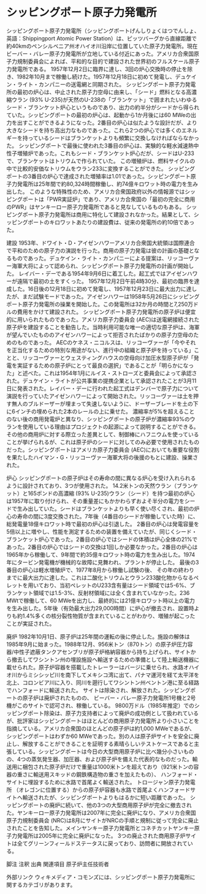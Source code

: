 # シッピングポート原子力発電所

シッピングポート原子力発電所（シッピングポートげんしりょくはつでんしょ、英語：Shippingport Atomic Power Station）は、ピッツバーグから直線距離で約40kmのペンシルベニア州オハイオ川沿岸に位置していた原子力発電所。現在ビーバー・バレー原子力発電所が立地している付近にあった。アメリカ合衆国原子力規制委員会によれば、平和的な目的で建設された世界初のフルスケール原子力発電所である。
1957年12月2日に臨界に達し、3回の炉心交換時の停止を除き、1982年10月まで稼働し続けた。1957年12月18日に初めて発電し、デュケイン・ライト・カンパニーの送電網と同期された。
シッピングポート原子力発電所の最初の炉心は、中止された原子力空母に由来し、「シード」燃料となる高濃縮ウラン (93% U-235)が天然のU-238の「ブランケット」で囲まれたいわゆるシード・ブランケット炉心というものであり、出力の約半分がシードから得られていた。シッピングポートの最初の炉心は、起動から1か月後には60 MWeの出力を出すことができるようになった。2番目の炉心は似たような設計だが、より大きなシードを持ち高出力なものであった。これら2つの炉心では多くのエネルギーを持っているシードはブランケットよりも頻繁に交換しなければならなかった。
シッピングポートで最後に使われた3番目の炉心は、実験的な軽水減速熱中性子増殖炉であった。これもシード・ブランケット炉心だが、シードはU-233で、ブランケットはトリウムで作られていた。
この増殖炉は、燃料サイクルの中で比較的安価なトリウムをウラン233に変換することができた。
シッピングポートの3番目の炉心で達成された増殖率は1.01であった。シッピングポート原子力発電所は25年間で約80,324時間稼働し、約74億キロワット時の電力を生み出した。
このような特殊性のため、アメリカ合衆国政府以外の情報源ではシッピングポートは「PWR実証炉」であり、アメリカ合衆国の「最初の完全に商用のPWR」はヤンキーロー原子力発電所であると見なしているものもある。
シッピングポート原子力発電所は商用に特化して建設されなかった。結果として、シッピングポートのキロワットあたりの建設費は、従来の発電所の約10倍であった。

建設
1953年、ドワイト・D・アイゼンハワーアメリカ合衆国大統領は国際連合で平和のための原子力の演説を行った。商用の原子力発電は彼の計画の基礎となるものであった。デュケイン・ライト・カンパニーによる提案は、リッコーヴァー海軍大将によって認められ、シッピングポート原子力発電所の計画が開始した。
レイバー・デーである1954年9月6日に着工した。起工式ではアイゼンハワーが遠隔で最初の土をすくった。
1957年12月2日午前4時30分、最初の臨界を達成した。16日後の12月18日に初めて発電し、1957年12月23日に最大出力に達したが、まだ試験モードであった。アイゼンハワーは1958年5月26日にシッピングポート原子力発電所の操業を開始した。この発電所は32か月の時間と7,250万ドルの費用をかけて建設された。
シッピングポート原子力発電所の原子炉は便宜的に用いられたものであった。アメリカ原子力委員会 (AEC)は送電網接続された原子炉を建設することを勧告した。当時利用可能な唯一の適切な原子炉は、海軍が望んでいたもののアイゼンハワーによって拒否されたばかりの原子力空母のためのものであった。
AECのケネス・ニコルスは、リッコーヴァーが「今やそれを正当化するための特別な用途がない、進行中の組織と原子炉を持っている」ことと、リッコーヴァーとウェスティングハウスの空母向け加圧水型原子炉が「発電を実証するための原子炉にとって最良の選択」であることが「明らかになった」と述べた。これは1954年1月にルイス・ストローズと委員会によって承認された。デュケイン・ライトが公共事業の提携企業として承認されたことが3月11日に発表された。レイバー・デーに行われた起工式はデンバーで原子力について演説を行っていたアイゼンハワーによって開始された。リッコーヴァーは土を押す無人のブルドーザーが埋まって失速しないように、ドーザーブレードを土の下に6インチの埋められた2本のレールの上に乗せた。 
濃縮率が5%を超えることのない後の商用発電炉と異なり、シッピングポートの原子炉が濃縮率93%のウランを使用している理由はプロジェクトの起源によって説明することができる。
その他の商用炉に対する際立った差異として、制御棒にハフニウムを使っていることが挙げられるが、これは原子炉のシードに対してのみ必要で使用されたものだった。シッピングポートはアメリカ原子力委員会 (AEC)においても重要な役割を果たしたハイマン・G・リッコーヴァー海軍大将の後援のもとに建設、操業された。

炉心
シッピングポートの原子炉はその寿命の間に異なる炉心を受け入れられるように設計されており、3つが使用された。
14.2米トンの天然ウラン（ブランケット）と165ポンドの高濃縮 (93% U-235)ウラン（シード）を持つ最初の炉心は1957年に取り付けられ、その重量差にもかかわらずおよそ半分の電力をシードで生み出していた。シードはブランケットよりも早く使い尽くされ、最初の炉心の寿命の間に3度交換された。7年後（4番目のシードが稼働していた時）に、総発電量18億キロワット時で最初の炉心は引退した。
2番目の炉心は発電容量を5倍以上に増やし、性能を測定するための装置を備えていたが、同じくシード・ブランケット炉心であった。2番目の炉心ではシードの体積は炉心全体の21%であった。2番目の炉心ではシードの交換は1回しか必要なかった。2番目の炉心は1965年から稼働して、9年間で約35億キロワット時の電力を生み出した。1974年にタービン発電機が機械的な故障に見舞われ、プラントが停止した。
最後の3番目の炉心は軽水増殖炉で、1977年8月から稼働し試験の後、 その年の終わりまでに最大出力に達した。これは二酸化トリウムとウラン233酸化物からなるペレットを用いており、当初ペレットのU233含有量はシード領域では5-6%、ブランケット領域では1.5-3%、反射材領域には全く含まれていなかった。236 MWtで稼働して、60 MWeを出力し、最終的には21億キロワット時以上の電力を生み出した。5年後（有効最大出力29,000時間）に炉心が撤去され、設置時よりも約1.4%多くの核分裂性物質が含まれていることがわかり、増殖が起こったことが実証された。

廃炉
1982年10月1日、原子炉は25年間の運転の後に停止した。施設の解体は1985年9月に始まった。1988年12月、956米トン（870トン）の原子炉圧力容器/中性子遮蔽タンクアセンブリが原子炉格納容器から持ち上げられ、サイトから撤去してワシントン州の埋設施設へ輸送するための準備として陸上輸送機器に載せられた。原子炉容器を搭載したトレーラーはバージに乗せられ、水路オハイオ川からミシシッピ川を南下してメキシコ湾に出て、パナマ運河を経て太平洋を北上、コロンビア川に入り、同川を遡行してワシントン州ベントン港に至る経路でハンフォードに輸送された。
サイトは除染され、解放された。シッピングポートの原子炉は廃炉されたものの、 ビーバー・バレー原子力発電所1号機と2号機がこのサイトで認可され、稼働している。
9800万ドル（1985年推定）でのシッピングポート除染は、原子力支持者によって廃炉の成功例として扱われているが、批評家はシッピングポートはほとんどの商用原子力発電所より小さいことを指摘している。アメリカ合衆国のほとんどの原子炉は約1,000 MWeであるが、シッピングポートはわずか60 MWeであった。別の人は原子炉サイトを安全に廃止し、解放することができることを証明する素晴らしいテストケースであると主張している。シッピングポートは今日の大型商用原子炉に比べ幾分小さいものの、4つの蒸気発生器、加圧器、および原子炉を備えた代表的なものだった。輸送用に梱包された原子炉だけで重量は1000米トンを超えており（921米トンの容器の重さに輸送用スキッドの鋼鉄構造物の重さを加えたもの）、 ハンフォード・サイトに埋設するために水路で首尾よく輸送された。
トロージャン原子力発電所 （オレゴンに位置する）からの原子炉容器も水路で首尾よくハンフォードサイトへ輸送されたが、シッピングポートよりもはるかに短い距離であった。
シッピングポートの廃炉に続いて、他の3つの大型商用原子炉が完全に撤去された。ヤンキーロー原子力発電所は2007年に完全に廃炉になり、アメリカ合衆国原子力規制委員会 (NRC)は8月にサイトがNRCの手順と規制に従って完全に廃止されたことを告知した。メインヤンキー原子力発電所とコネチカットヤンキー原子力発電所は2005年に完全に廃炉になった。
3つの廃止された商用原子炉サイトは全てグリーンフィールドステータスに戻っており、訪問者に開放されている。

脚注
注釈
出典
関連項目
原子炉主任技術者

外部リンク
 ウィキメディア・コモンズには、シッピングポート原子力発電所に関するカテゴリがあります。